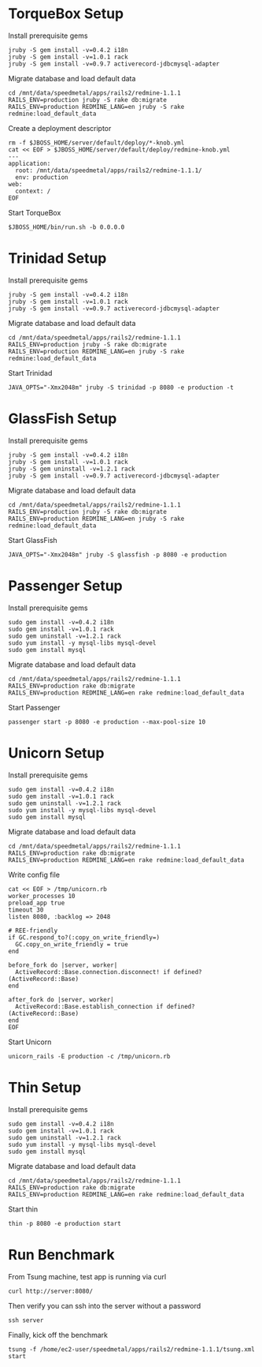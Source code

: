 # TorqueBox Setup

Install prerequisite gems

    jruby -S gem install -v=0.4.2 i18n
    jruby -S gem install -v=1.0.1 rack
    jruby -S gem install -v=0.9.7 activerecord-jdbcmysql-adapter

Migrate database and load default data

    cd /mnt/data/speedmetal/apps/rails2/redmine-1.1.1
    RAILS_ENV=production jruby -S rake db:migrate
    RAILS_ENV=production REDMINE_LANG=en jruby -S rake redmine:load_default_data

Create a deployment descriptor

    rm -f $JBOSS_HOME/server/default/deploy/*-knob.yml
    cat << EOF > $JBOSS_HOME/server/default/deploy/redmine-knob.yml
    ---
    application:
      root: /mnt/data/speedmetal/apps/rails2/redmine-1.1.1/
      env: production
    web:
      context: /
    EOF

Start TorqueBox

    $JBOSS_HOME/bin/run.sh -b 0.0.0.0



# Trinidad Setup

Install prerequisite gems

    jruby -S gem install -v=0.4.2 i18n
    jruby -S gem install -v=1.0.1 rack
    jruby -S gem install -v=0.9.7 activerecord-jdbcmysql-adapter

Migrate database and load default data

    cd /mnt/data/speedmetal/apps/rails2/redmine-1.1.1
    RAILS_ENV=production jruby -S rake db:migrate
    RAILS_ENV=production REDMINE_LANG=en jruby -S rake redmine:load_default_data

Start Trinidad

    JAVA_OPTS="-Xmx2048m" jruby -S trinidad -p 8080 -e production -t



# GlassFish Setup

Install prerequisite gems

    jruby -S gem install -v=0.4.2 i18n
    jruby -S gem install -v=1.0.1 rack
    jruby -S gem uninstall -v=1.2.1 rack
    jruby -S gem install -v=0.9.7 activerecord-jdbcmysql-adapter

Migrate database and load default data

    cd /mnt/data/speedmetal/apps/rails2/redmine-1.1.1
    RAILS_ENV=production jruby -S rake db:migrate
    RAILS_ENV=production REDMINE_LANG=en jruby -S rake redmine:load_default_data

Start GlassFish

    JAVA_OPTS="-Xmx2048m" jruby -S glassfish -p 8080 -e production



# Passenger Setup

Install prerequisite gems

    sudo gem install -v=0.4.2 i18n
    sudo gem install -v=1.0.1 rack
    sudo gem uninstall -v=1.2.1 rack
    sudo yum install -y mysql-libs mysql-devel
    sudo gem install mysql

Migrate database and load default data

    cd /mnt/data/speedmetal/apps/rails2/redmine-1.1.1
    RAILS_ENV=production rake db:migrate
    RAILS_ENV=production REDMINE_LANG=en rake redmine:load_default_data

Start Passenger

    passenger start -p 8080 -e production --max-pool-size 10



# Unicorn Setup

Install prerequisite gems

    sudo gem install -v=0.4.2 i18n
    sudo gem install -v=1.0.1 rack
    sudo gem uninstall -v=1.2.1 rack
    sudo yum install -y mysql-libs mysql-devel
    sudo gem install mysql

Migrate database and load default data

    cd /mnt/data/speedmetal/apps/rails2/redmine-1.1.1
    RAILS_ENV=production rake db:migrate
    RAILS_ENV=production REDMINE_LANG=en rake redmine:load_default_data

Write config file

    cat << EOF > /tmp/unicorn.rb
    worker_processes 10
    preload_app true
    timeout 30
    listen 8080, :backlog => 2048

    # REE-friendly
    if GC.respond_to?(:copy_on_write_friendly=)
      GC.copy_on_write_friendly = true
    end

    before_fork do |server, worker|
      ActiveRecord::Base.connection.disconnect! if defined?(ActiveRecord::Base)
    end

    after_fork do |server, worker|
      ActiveRecord::Base.establish_connection if defined?(ActiveRecord::Base)
    end
    EOF

Start Unicorn

    unicorn_rails -E production -c /tmp/unicorn.rb


# Thin Setup

Install prerequisite gems

    sudo gem install -v=0.4.2 i18n
    sudo gem install -v=1.0.1 rack
    sudo gem uninstall -v=1.2.1 rack
    sudo yum install -y mysql-libs mysql-devel
    sudo gem install mysql

Migrate database and load default data

    cd /mnt/data/speedmetal/apps/rails2/redmine-1.1.1
    RAILS_ENV=production rake db:migrate
    RAILS_ENV=production REDMINE_LANG=en rake redmine:load_default_data

Start thin

    thin -p 8080 -e production start



# Run Benchmark

From Tsung machine, test app is running via curl

    curl http://server:8080/

Then verify you can ssh into the server without a password

    ssh server

Finally, kick off the benchmark

    tsung -f /home/ec2-user/speedmetal/apps/rails2/redmine-1.1.1/tsung.xml start
